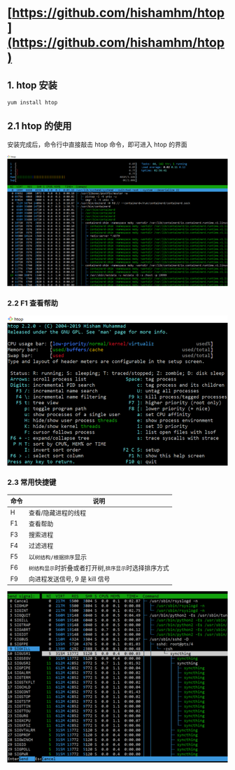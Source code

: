 # [https://github.com/hishamhm/htop](https://github.com/hishamhm/htop)

## 1. htop 安装

```bash
yum install htop
```

## 2.1 htop 的使用

安装完成后，命令行中直接敲击 htop 命令，即可进入 htop 的界面

![htop](./img/htop/htop01.png)

### 2.2 F1 查看帮助

![htop](./img/htop/htop02.png)

### 2.3 常用快捷键

| 命令 | 说明                                                  |
| ---- | ----------------------------------------------------- |
| H    | 查看/隐藏进程的线程                                   |
| F1   | 查看帮助                                              |
| F3   | 搜索进程                                              |
| F4   | 过滤进程                                              |
| F5   | 以`树结构/根据排序`显示                               |
| F6   | `树结构显示`时折叠或者打开树,`排序显示`时选择排序方式 |
| F9   | 向进程发送信号, 9 是 kill 信号                        |

![htop](./img/htop/htop03.png)
